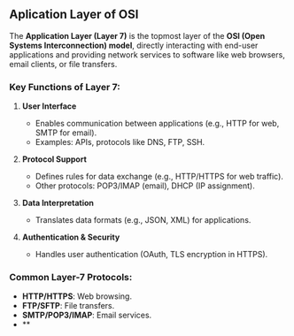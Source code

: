 ## Aplication Layer of OSI


The **Application Layer (Layer 7)** is the topmost layer of the **OSI (Open Systems Interconnection) model**, directly interacting with end-user applications and providing network services to software like web browsers, email clients, or file transfers.  

### Key Functions of Layer 7:
1. **User Interface**  
   - Enables communication between applications (e.g., HTTP for web, SMTP for email).  
   - Examples: APIs, protocols like DNS, FTP, SSH.  

1. **Protocol Support**  
   - Defines rules for data exchange (e.g., HTTP/HTTPS for web traffic).  
   - Other protocols: POP3/IMAP (email), DHCP (IP assignment).  

3. **Data Interpretation**  
   - Translates data formats (e.g., JSON, XML) for applications.  

1. **Authentication & Security**  
   - Handles user authentication (OAuth, TLS encryption in HTTPS).  

### Common Layer-7 Protocols:
- **HTTP/HTTPS**: Web browsing.  
- **FTP/SFTP**: File transfers.  
- **SMTP/POP3/IMAP**: Email services.  
- **